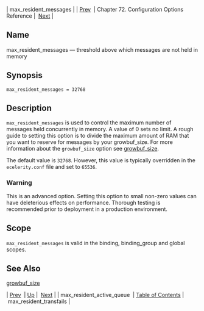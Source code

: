 | max_resident_messages |
| [Prev](conf.ref.max_resident_active_queue)  | Chapter 72. Configuration Options Reference |  [Next](conf.ref.max_resident_transfails) |

<a name="conf.ref.max_resident_messages"></a>
## Name

max_resident_messages — threshold above which messages are not held in memory

## Synopsis

`max_resident_messages = 32768`

<a name="idp25394672"></a>
## Description

`max_resident_messages` is used to control the maximum number of messages held concurrently in memory. A value of 0 sets no limit. A rough guide to setting this option is to divide the maximum amount of RAM that you want to reserve for messages by your growbuf_size. For more information about the `growbuf_size` option see [growbuf_size](conf.ref.growbuf_size "growbuf_size").

The default value is `32768`. However, this value is typically overridden in the `ecelerity.conf` file and set to `65536`.

### Warning

This is an advanced option. Setting this option to small non-zero values can have deleterious effects on performance. Thorough testing is recommended prior to deployment in a production environment.

<a name="idp25401200"></a>
## Scope

`max_resident_messages` is valid in the binding, binding_group and global scopes.

<a name="idp25403488"></a>
## See Also

[growbuf_size](conf.ref.growbuf_size "growbuf_size")

| [Prev](conf.ref.max_resident_active_queue)  | [Up](config.options.ref) |  [Next](conf.ref.max_resident_transfails) |
| max_resident_active_queue  | [Table of Contents](index) |  max_resident_transfails |

